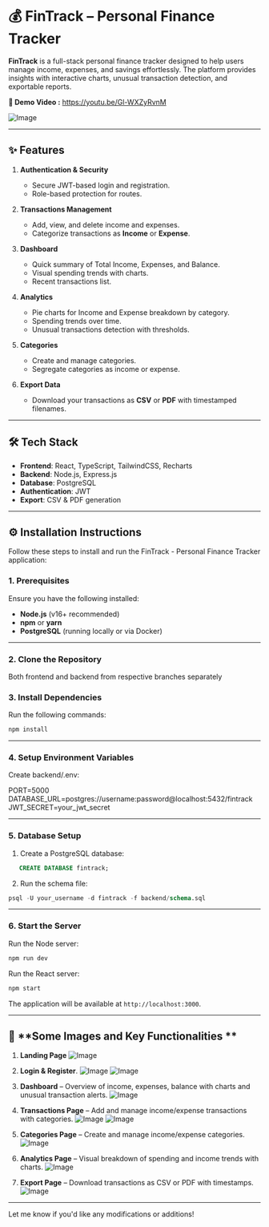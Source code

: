 # 💰 FinTrack – Personal Finance Tracker

**FinTrack** is a full-stack personal finance tracker designed to help users manage income, expenses, and savings effortlessly. The platform provides insights with interactive charts, unusual transaction detection, and exportable reports.

**🎥 Demo Video :** https://youtu.be/Gl-WXZyRvnM

![Image](https://github.com/user-attachments/assets/21642bb5-6779-4d92-95e1-8d9da7173d51)

---

## ✨ Features

1. **Authentication & Security**
   - Secure JWT-based login and registration.
   - Role-based protection for routes.

2. **Transactions Management**
   - Add, view, and delete income and expenses.
   - Categorize transactions as **Income** or **Expense**.

3. **Dashboard**
   - Quick summary of Total Income, Expenses, and Balance.
   - Visual spending trends with charts.
   - Recent transactions list.

4. **Analytics**
   - Pie charts for Income and Expense breakdown by category.
   - Spending trends over time.
   - Unusual transactions detection with thresholds.

4. **Categories**
   - Create and manage categories.
   - Segregate categories as income or expense.

5. **Export Data**
   - Download your transactions as **CSV** or **PDF** with timestamped filenames.

---

## 🛠️ Tech Stack

- **Frontend**: React, TypeScript, TailwindCSS, Recharts  
- **Backend**: Node.js, Express.js  
- **Database**: PostgreSQL  
- **Authentication**: JWT  
- **Export**: CSV & PDF generation  

---

## ⚙️ Installation Instructions

Follow these steps to install and run the FinTrack - Personal Finance Tracker application:

### **1. Prerequisites**
Ensure you have the following installed:
- **Node.js** (v16+ recommended)  
- **npm** or **yarn**  
- **PostgreSQL** (running locally or via Docker)

---

### **2. Clone the Repository**
Both frontend and backend from respective branches separately

### **3. Install Dependencies**

Run the following commands:

```bash
npm install
```

---

### 4. Setup Environment Variables

Create backend/.env:

PORT=5000
DATABASE_URL=postgres://username:password@localhost:5432/fintrack
JWT_SECRET=your_jwt_secret

---

### **5. Database Setup**

1. Create a PostgreSQL database:
```sql
   CREATE DATABASE fintrack;
```
2. Run the schema file:
```sql
psql -U your_username -d fintrack -f backend/schema.sql
```

---

### **6. Start the Server**

Run the Node server:
```bash
npm run dev
```

Run the React server:
```bash
npm start
```

The application will be available at `http://localhost:3000`.

---

## 📸 **Some Images and Key Functionalities **

1. **Landing Page**
   ![Image](https://github.com/user-attachments/assets/21642bb5-6779-4d92-95e1-8d9da7173d51)

2. **Login & Register**.
   ![Image](https://github.com/user-attachments/assets/5341b3fd-4428-4af1-8132-b4800f802ef8)
   ![Image](https://github.com/user-attachments/assets/ddb964ae-4b40-4bd9-8a15-7f3b18705cf7)

4. **Dashboard**
   – Overview of income, expenses, balance with charts and unusual transaction alerts.
   ![Image](https://github.com/user-attachments/assets/d053843c-556f-4984-abf2-8a93fa114f31)

6. **Transactions Page**
   – Add and manage income/expense transactions with categories.
   ![Image](https://github.com/user-attachments/assets/8b815be3-cdb6-492e-8f04-5251627456d4)
   ![Image](https://github.com/user-attachments/assets/fc2ee2fc-8981-46db-a84d-91cae7857267)

8. **Categories Page**
   – Create and manage income/expense categories.
   ![Image](https://github.com/user-attachments/assets/22ea7047-c5ce-4cda-88cb-1c86e2add7b8)

10. **Analytics Page**
   – Visual breakdown of spending and income trends with charts.
   ![Image](https://github.com/user-attachments/assets/118e9703-3903-4b55-8e46-c116c81e40b5)

12. **Export Page**
   – Download transactions as CSV or PDF with timestamps.
   ![Image](https://github.com/user-attachments/assets/0565fc96-7868-4819-bfd1-5c6937c7c0cd)

---

Let me know if you'd like any modifications or additions!
